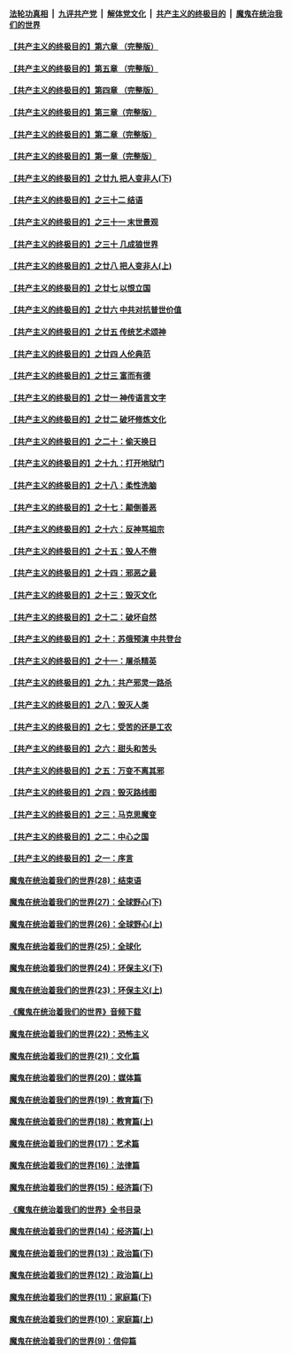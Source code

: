 ####  [法轮功真相](../../../../basic/blob/master/README.md?t=06030631) &nbsp;|&nbsp; [九评共产党](../../../../9ping.md/blob/master/README.md?t=06030631) &nbsp;|&nbsp; [解体党文化](../../../../jtdwh.md/blob/master/README.md?t=06030631)  &nbsp;|&nbsp; [共产主义的终极目的](../../../../gczydzjmd.md/blob/master/README.md?t=06030631) &nbsp;|&nbsp; [魔鬼在统治我们的世界](../../../../mgztzwmdsj.md/blob/master/README.md?t=06030631) 

#### [【共产主义的终极目的】第六章 （完整版）](../pages/nsc422/n11428913.md?t=06030631) 

#### [【共产主义的终极目的】第五章 （完整版）](../pages/nsc422/n11428912.md?t=06030631) 

#### [【共产主义的终极目的】第四章 （完整版）](../pages/nsc422/n11428907.md?t=06030631) 

#### [【共产主义的终极目的】第三章（完整版）](../pages/nsc422/n11428848.md?t=06030631) 

#### [【共产主义的终极目的】第二章（完整版）](../pages/nsc422/n11428831.md?t=06030631) 

#### [【共产主义的终极目的】第一章（完整版）](../pages/nsc422/n11417651.md?t=06030631) 

#### [【共产主义的终极目的】之廿九 把人变非人(下)](../pages/nsc422/n11344140.md?t=06030631) 

#### [【共产主义的终极目的】之三十二 结语](../pages/nsc422/n11360535.md?t=06030631) 

#### [【共产主义的终极目的】之三十一 末世景观](../pages/nsc422/n11351129.md?t=06030631) 

#### [【共产主义的终极目的】之三十 几成狼世界](../pages/nsc422/n11348280.md?t=06030631) 

#### [【共产主义的终极目的】之廿八 把人变非人(上)](../pages/nsc422/n11340492.md?t=06030631) 

#### [【共产主义的终极目的】之廿七 以恨立国](../pages/nsc422/n11336944.md?t=06030631) 

#### [【共产主义的终极目的】之廿六 中共对抗普世价值](../pages/nsc422/n11324785.md?t=06030631) 

#### [【共产主义的终极目的】之廿五 传统艺术颂神](../pages/nsc422/n11296396.md?t=06030631) 

#### [【共产主义的终极目的】之廿四 人伦典范](../pages/nsc422/n11296397.md?t=06030631) 

#### [【共产主义的终极目的】之廿三 富而有德](../pages/nsc422/n11283598.md?t=06030631) 

#### [【共产主义的终极目的】之廿一 神传语言文字](../pages/nsc422/n11263265.md?t=06030631) 

#### [【共产主义的终极目的】之廿二 破坏修炼文化](../pages/nsc422/n11245728.md?t=06030631) 

#### [【共产主义的终极目的】之二十：偷天换日](../pages/nsc422/n11238846.md?t=06030631) 

#### [【共产主义的终极目的】之十九：打开地狱门](../pages/nsc422/n11206376.md?t=06030631) 

#### [【共产主义的终极目的】之十八：柔性洗脑](../pages/nsc422/n11199994.md?t=06030631) 

#### [【共产主义的终极目的】之十七：颠倒善恶](../pages/nsc422/n11179782.md?t=06030631) 

#### [【共产主义的终极目的】之十六：反神骂祖宗](../pages/nsc422/n11166798.md?t=06030631) 

#### [【共产主义的终极目的】之十五：毁人不倦](../pages/nsc422/n11166792.md?t=06030631) 

#### [【共产主义的终极目的】之十四：邪恶之最](../pages/nsc422/n11150249.md?t=06030631) 

#### [【共产主义的终极目的】之十三：毁灭文化](../pages/nsc422/n11135227.md?t=06030631) 

#### [【共产主义的终极目的】之十二：破坏自然](../pages/nsc422/n11135214.md?t=06030631) 

#### [【共产主义的终极目的】之十：苏俄预演 中共登台](../pages/nsc422/n11118424.md?t=06030631) 

#### [【共产主义的终极目的】之十一：屠杀精英](../pages/nsc422/n11118442.md?t=06030631) 

#### [【共产主义的终极目的】之九：共产邪灵一路杀](../pages/nsc422/n11114139.md?t=06030631) 

#### [【共产主义的终极目的】之八：毁灭人类](../pages/nsc422/n11108503.md?t=06030631) 

#### [【共产主义的终极目的】之七：受苦的还是工农](../pages/nsc422/n11101809.md?t=06030631) 

#### [【共产主义的终极目的】之六：甜头和苦头](../pages/nsc422/n11096971.md?t=06030631) 

#### [【共产主义的终极目的】之五：万变不离其邪](../pages/nsc422/n11091285.md?t=06030631) 

#### [【共产主义的终极目的】之四：毁灭路线图](../pages/nsc422/n11086284.md?t=06030631) 

#### [【共产主义的终极目的】之三：马克思魔变](../pages/nsc422/n11061941.md?t=06030631) 

#### [【共产主义的终极目的】之二：中心之国](../pages/nsc422/n11047728.md?t=06030631) 

#### [【共产主义的终极目的】之一：序言](../pages/nsc422/n11086077.md?t=06030631) 

#### [魔鬼在统治着我们的世界(28)：结束语](../pages/nsc422/n10936246.md?t=06030631) 

#### [魔鬼在统治着我们的世界(27)：全球野心(下)](../pages/nsc422/n10928319.md?t=06030631) 

#### [魔鬼在统治着我们的世界(26)：全球野心(上)](../pages/nsc422/n10900318.md?t=06030631) 

#### [魔鬼在统治着我们的世界(25)：全球化](../pages/nsc422/n10788205.md?t=06030631) 

#### [魔鬼在统治着我们的世界(24)：环保主义(下)](../pages/nsc422/n10695307.md?t=06030631) 

#### [魔鬼在统治着我们的世界(23)：环保主义(上)](../pages/nsc422/n10688613.md?t=06030631) 

#### [《魔鬼在统治着我们的世界》音频下载](../pages/nsc422/n10635553.md?t=06030631) 

#### [魔鬼在统治着我们的世界(22)：恐怖主义](../pages/nsc422/n10614727.md?t=06030631) 

#### [魔鬼在统治着我们的世界(21)：文化篇](../pages/nsc422/n10597706.md?t=06030631) 

#### [魔鬼在统治着我们的世界(20)：媒体篇](../pages/nsc422/n10586579.md?t=06030631) 

#### [魔鬼在统治着我们的世界(19)：教育篇(下)](../pages/nsc422/n10564808.md?t=06030631) 

#### [魔鬼在统治着我们的世界(18)：教育篇(上)](../pages/nsc422/n10526970.md?t=06030631) 

#### [魔鬼在统治着我们的世界(17)：艺术篇](../pages/nsc422/n10499093.md?t=06030631) 

#### [魔鬼在统治着我们的世界(16)：法律篇](../pages/nsc422/n10485969.md?t=06030631) 

#### [魔鬼在统治着我们的世界(15)：经济篇(下)](../pages/nsc422/n10469975.md?t=06030631) 

#### [《魔鬼在统治着我们的世界》全书目录](../pages/nsc422/n10464261.md?t=06030631) 

#### [魔鬼在统治着我们的世界(14)：经济篇(上)](../pages/nsc422/n10457370.md?t=06030631) 

#### [魔鬼在统治着我们的世界(13)：政治篇(下)](../pages/nsc422/n10448270.md?t=06030631) 

#### [魔鬼在统治着我们的世界(12)：政治篇(上)](../pages/nsc422/n10444576.md?t=06030631) 

#### [魔鬼在统治着我们的世界(11)：家庭篇(下)](../pages/nsc422/n10440961.md?t=06030631) 

#### [魔鬼在统治着我们的世界(10)：家庭篇(上)](../pages/nsc422/n10435448.md?t=06030631) 

#### [魔鬼在统治着我们的世界(9)：信仰篇](../pages/nsc422/n10432159.md?t=06030631) 

